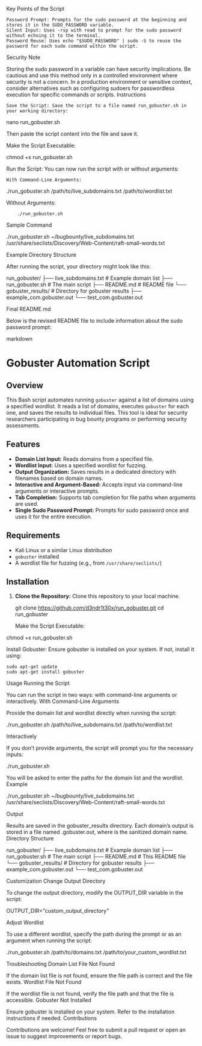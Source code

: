 Key Points of the Script

    Password Prompt: Prompts for the sudo password at the beginning and stores it in the SUDO_PASSWORD variable.
    Silent Input: Uses -rsp with read to prompt for the sudo password without echoing it to the terminal.
    Password Reuse: Uses echo "$SUDO_PASSWORD" | sudo -S to reuse the password for each sudo command within the script.

Security Note

Storing the sudo password in a variable can have security implications. Be cautious and use this method only in a controlled environment where security is not a concern. In a production environment or sensitive context, consider alternatives such as configuring sudoers for passwordless execution for specific commands or scripts.
Instructions

    Save the Script: Save the script to a file named run_gobuster.sh in your working directory:

nano run_gobuster.sh

Then paste the script content into the file and save it.

Make the Script Executable:

chmod +x run_gobuster.sh

Run the Script:
You can now run the script with or without arguments:

    With Command-Line Arguments:

./run_gobuster.sh /path/to/live_subdomains.txt /path/to/wordlist.txt

Without Arguments:

        ./run_gobuster.sh

Sample Command

./run_gobuster.sh ~/bugbounty/live_subdomains.txt /usr/share/seclists/Discovery/Web-Content/raft-small-words.txt

Example Directory Structure

After running the script, your directory might look like this:

run_gobuster/
├── live_subdomains.txt        # Example domain list
├── run_gobuster.sh            # The main script
├── README.md                  # README file
└── gobuster_results/          # Directory for gobuster results
    ├── example_com.gobuster.out
    └── test_com.gobuster.out

Final README.md

Below is the revised README file to include information about the sudo password prompt:

markdown

# Gobuster Automation Script

## Overview

This Bash script automates running `gobuster` against a list of domains using a specified wordlist. It reads a list of domains, executes `gobuster` for each one, and saves the results to individual files. This tool is ideal for security researchers participating in bug bounty programs or performing security assessments.

## Features

- **Domain List Input:** Reads domains from a specified file.
- **Wordlist Input:** Uses a specified wordlist for fuzzing.
- **Output Organization:** Saves results in a dedicated directory with filenames based on domain names.
- **Interactive and Argument-Based:** Accepts input via command-line arguments or interactive prompts.
- **Tab Completion:** Supports tab completion for file paths when arguments are used.
- **Single Sudo Password Prompt:** Prompts for sudo password once and uses it for the entire execution.

## Requirements

- Kali Linux or a similar Linux distribution
- `gobuster` installed
- A wordlist file for fuzzing (e.g., from `/usr/share/seclists/`)

## Installation

1. **Clone the Repository:**
   Clone this repository to your local machine.

   git clone https://github.com/d3ndr1t30x/run_gobuster.git
   cd run_gobuster

    Make the Script Executable:

chmod +x run_gobuster.sh

Install Gobuster:
Ensure gobuster is installed on your system. If not, install it using:

    sudo apt-get update
    sudo apt-get install gobuster

Usage
Running the Script

You can run the script in two ways: with command-line arguments or interactively.
With Command-Line Arguments

Provide the domain list and wordlist directly when running the script:

./run_gobuster.sh /path/to/live_subdomains.txt /path/to/wordlist.txt

Interactively

If you don’t provide arguments, the script will prompt you for the necessary inputs:

./run_gobuster.sh

You will be asked to enter the paths for the domain list and the wordlist.
Example

./run_gobuster.sh ~/bugbounty/live_subdomains.txt /usr/share/seclists/Discovery/Web-Content/raft-small-words.txt

Output

Results are saved in the gobuster_results directory. Each domain’s output is stored in a file named <domain>.gobuster.out, where <domain> is the sanitized domain name.
Directory Structure

run_gobuster/
├── live_subdomains.txt        # Example domain list
├── run_gobuster.sh            # The main script
├── README.md                  # This README file
└── gobuster_results/          # Directory for gobuster results
    ├── example_com.gobuster.out
    └── test_com.gobuster.out

Customization
Change Output Directory

To change the output directory, modify the OUTPUT_DIR variable in the script:

OUTPUT_DIR="custom_output_directory"

Adjust Wordlist

To use a different wordlist, specify the path during the prompt or as an argument when running the script:

./run_gobuster.sh /path/to/domains.txt /path/to/your_custom_wordlist.txt

Troubleshooting
Domain List File Not Found

If the domain list file is not found, ensure the file path is correct and the file exists.
Wordlist File Not Found

If the wordlist file is not found, verify the file path and that the file is accessible.
Gobuster Not Installed

Ensure gobuster is installed on your system. Refer to the installation instructions if needed.
Contributions

Contributions are welcome! Feel free to submit a pull request or open an issue to suggest improvements or report bugs.
